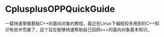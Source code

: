 # CplusplusOPPQuickGuide
一篇快速掌握基础C++的面向对象的教程，最近在Linux下编程较多用到的C++知识有些许荒废了，这个旨在能够快速帮助自己回顾c++的面向对象基本知识。

